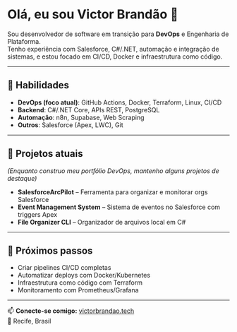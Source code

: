 # Olá, eu sou Victor Brandão 👋

Sou desenvolvedor de software em transição para **DevOps** e Engenharia de Plataforma.  
Tenho experiência com Salesforce, C#/.NET, automação e integração de sistemas, e estou focado em CI/CD, Docker e infraestrutura como código.

---

## 🚀 Habilidades

- **DevOps (foco atual)**: GitHub Actions, Docker, Terraform, Linux, CI/CD  
- **Backend**: C#/.NET Core, APIs REST, PostgreSQL  
- **Automação**: n8n, Supabase, Web Scraping  
- **Outros**: Salesforce (Apex, LWC), Git

---

## 📌 Projetos atuais

*(Enquanto construo meu portfólio DevOps, mantenho alguns projetos de destaque)*  
- **SalesforceArcPilot** – Ferramenta para organizar e monitorar orgs Salesforce  
- **Event Management System** – Sistema de eventos no Salesforce com triggers Apex  
- **File Organizer CLI** – Organizador de arquivos local em C#

---

## 🎯 Próximos passos

- Criar pipelines CI/CD completas  
- Automatizar deploys com Docker/Kubernetes  
- Infraestrutura como código com Terraform  
- Monitoramento com Prometheus/Grafana  

---

📫 **Conecte-se comigo:** [victorbrandao.tech](https://victorbrandao.tech)  
📍 Recife, Brasil
